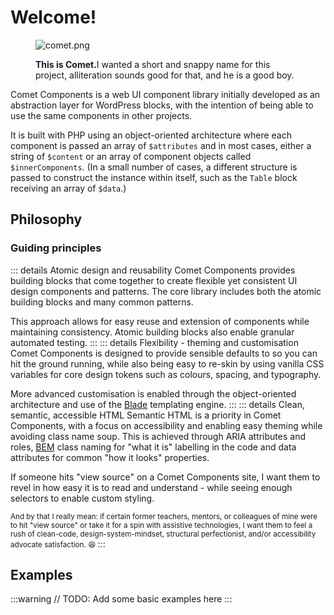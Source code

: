 # Welcome!

<figure class="comet-photo">

![comet.png](/comet.png)

<figcaption class="comet-photo-caption"><strong>This is Comet.</strong>I wanted a short and snappy name for this project, alliteration sounds good for that, and he is a good boy.</figcaption>

</figure>


Comet Components is a web UI component library initially developed as an abstraction layer for WordPress
blocks, with the intention of being able to use the same components in other projects.

It is built with PHP using an object-oriented architecture where each component is passed an array of `$attributes` and in most
cases, either a string of `$content` or an array of component objects called `$innerComponents`. (In a small number of
cases, a different structure is passed to construct the instance within itself, such as the `Table` block receiving an
array of `$data`.)

## Philosophy

### Guiding principles

::: details Atomic design and reusability
Comet Components provides building blocks that come together to create flexible yet consistent UI design components and patterns. The core library includes both
the atomic building blocks and many common patterns.

This approach allows for easy reuse and extension of components while maintaining consistency. Atomic building blocks also enable granular automated testing.
:::
::: details Flexibility - theming and customisation
Comet Components is designed to provide sensible defaults to so you can hit the ground running, while also being easy to re-skin by using vanilla CSS variables
for core design tokens such as colours, spacing, and typography.

More advanced customisation is enabled through the object-oriented architecture and use of the [Blade](https://laravel.com/docs/12.x/frontend#php-and-blade)
templating engine.
:::
::: details Clean, semantic, accessible HTML
Semantic HTML is a priority in Comet Components, with a focus on accessibility and enabling easy theming while avoiding class name soup. This is achieved
through ARIA attributes and roles, [BEM](http://getbem.com/) class naming for "what it is" labelling in the code and data attributes for common "how it looks"
properties.

If someone hits "view source" on a Comet Components site, I want them to revel in how easy it is to read and understand - while seeing enough selectors to
enable custom styling.

<small>And by that I really mean: if certain former teachers, mentors, or colleagues of mine were to hit "view source" or take it for a spin with assistive
technologies, I want them to feel a rush of clean-code, design-system-mindset, structural perfectionist, and/or accessibility
advocate satisfaction. :laughing: </small>
:::

## Examples

:::warning
// TODO: Add some basic examples here
:::
